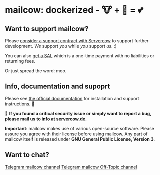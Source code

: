 # mailcow: dockerized - 🐮 + 🐋 = 💕

## Want to support mailcow?

Please [consider a support contract with Servercow](https://www.servercow.de/mailcow?lang=en#support) to support further development. _We_ support _you_ while _you_ support _us_. :)

You can also [get a SAL](https://www.servercow.de/mailcow?lang=en#sal) which is a one-time payment with no liabilities or returning fees.

Or just spread the word: moo.

## Info, documentation and supoprt

Please see [the official documentation](https://mailcow.github.io/mailcow-dockerized-docs/) for installation and support instructions. 🐄

🐛 **If you found a critical security issue or simply want to report a bug, please mail us to [info at servercow.de](mailto:info@servercow.de).**

**Important**: mailcow makes use of various open-source software. Please assure you agree with their license before using mailcow.
Any part of mailcow itself is released under **GNU General Public License, Version 3**.

## Want to chat?

[Telegram mailcow channel](https://telegram.me/mailcow)
[Telegram mailcow Off-Topic channel](https://t.me/mailcowOfftopic)
